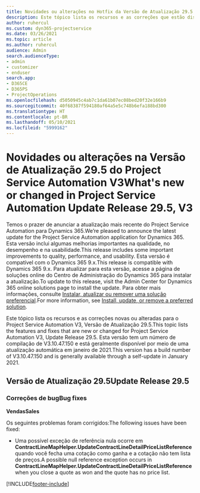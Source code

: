 ```yaml
---
title: Novidades ou alterações no Hotfix da Versão de Atualização 29.5 do Project Service Automation V3
description: Este tópico lista os recursos e as correções que estão disponíveis no Hotfix da Versão de Atualização 29.5 do Project Service Automation V3.
author: ruhercul
ms.custom: dyn365-projectservice
ms.date: 03/26/2021
ms.topic: article
ms.author: ruhercul
audience: Admin
search.audienceType:
- admin
- customizer
- enduser
search.app:
- D365CE
- D365PS
- ProjectOperations
ms.openlocfilehash: d5050945c4ab7c1da61b07ec08bed20f32e166b9
ms.sourcegitcommit: 40f68387f594180af64a5e5c748b6efa188bd300
ms.translationtype: HT
ms.contentlocale: pt-BR
ms.lasthandoff: 05/10/2021
ms.locfileid: "5999162"
---
```

# <a name="whats-new-or-changed-in-project-service-automation-update-release-295-v3"></a><span data-ttu-id="e2510-103">Novidades ou alterações na Versão de Atualização 29.5 do Project Service Automation V3</span><span class="sxs-lookup"><span data-stu-id="e2510-103">What's new or changed in Project Service Automation Update Release 29.5, V3</span></span>

<span data-ttu-id="e2510-104">Temos o prazer de anunciar a atualização mais recente do Project Service Automation para Dynamics 365.</span><span class="sxs-lookup"><span data-stu-id="e2510-104">We’re pleased to announce the latest update for the Project Service Automation application for Dynamics 365.</span></span> <span data-ttu-id="e2510-105">Esta versão inclui algumas melhorias importantes na qualidade, no desempenho e na usabilidade.</span><span class="sxs-lookup"><span data-stu-id="e2510-105">This release includes some important improvements to quality, performance, and usability.</span></span> <span data-ttu-id="e2510-106">Esta versão é compatível com o Dynamics 365 9.x.</span><span class="sxs-lookup"><span data-stu-id="e2510-106">This release is compatible with Dynamics 365 9.x.</span></span> <span data-ttu-id="e2510-107">Para atualizar para esta versão, acesse a página de soluções online do Centro de Administração do Dynamics 365 para instalar a atualização.</span><span class="sxs-lookup"><span data-stu-id="e2510-107">To update to this release, visit the Admin Center for Dynamics 365 online solutions page to install the update.</span></span> <span data-ttu-id="e2510-108">Para obter mais informações, consulte [Instalar, atualizar ou remover uma solução preferencial](/power-platform/admin/install-remove-preferred-solution.md).</span><span class="sxs-lookup"><span data-stu-id="e2510-108">For more information, see [Install, update, or remove a preferred solution](/power-platform/admin/install-remove-preferred-solution.md).</span></span>

<span data-ttu-id="e2510-109">Este tópico lista os recursos e as correções novas ou alteradas para o Project Service Automation V3, Versão de Atualização 29.5.</span><span class="sxs-lookup"><span data-stu-id="e2510-109">This topic lists the features and fixes that are new or changed for Project Service Automation V3, Update Release 29.5.</span></span> <span data-ttu-id="e2510-110">Esta versão tem um número de compilação de V3.10.47.150 e está geralmente disponível por meio de uma atualização automática em janeiro de 2021.</span><span class="sxs-lookup"><span data-stu-id="e2510-110">This version has a build number of V3.10.47.150 and is generally available through a self-update in January 2021.</span></span>

## <a name="update-release-295"></a><span data-ttu-id="e2510-111">Versão de Atualização 29.5</span><span class="sxs-lookup"><span data-stu-id="e2510-111">Update Release 29.5</span></span>

### <a name="bug-fixes"></a><span data-ttu-id="e2510-112">Correções de bug</span><span class="sxs-lookup"><span data-stu-id="e2510-112">Bug fixes</span></span>


<span data-ttu-id="e2510-113">**Vendas**</span><span class="sxs-lookup"><span data-stu-id="e2510-113">**Sales**</span></span>

<span data-ttu-id="e2510-114">Os seguintes problemas foram corrigidos:</span><span class="sxs-lookup"><span data-stu-id="e2510-114">The following issues have been fixed:</span></span>

- <span data-ttu-id="e2510-115">Uma possível exceção de referência nula ocorre em **ContractLineMapHelper.UpdateContractLineDetailPriceListReference** quando você fecha uma cotação como ganha e a cotação não tem lista de preços.</span><span class="sxs-lookup"><span data-stu-id="e2510-115">A possible null reference exception occurs in **ContractLineMapHelper.UpdateContractLineDetailPriceListReference** when you close a quote as won and the quote has no price list.</span></span>


[!INCLUDE[footer-include](../includes/footer-banner.md)]
